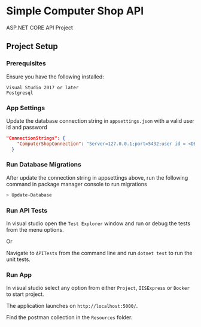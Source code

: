 # Simple Computer Shop API
ASP.NET CORE API Project

## Project Setup

### Prerequisites
Ensure you have the following installed:

```text
Visual Studio 2017 or later
Postgresql
```

### App Settings

Update the database connection string in `appsettings.json` with a valid user id and password

```json
"ConnectionStrings": {
    "ComputerShopConnection": "Server=127.0.0.1;port=5432;user id = <DB USER>;password = <DB PASSWORD>; database=SimpleComputerShopDatabase;"
  }
```

### Run Database Migrations
After update the connection string in appsettings above, run the following command in package manager console to run migrations

``` bash
> Update-Database
```

### Run API Tests
In visual studio open the `Test Explorer` window and run or debug the tests from the menu options.

Or

Navigate to `APITests` from the command line and run `dotnet test` to run the unit tests.

### Run App
In visual studio select any option from either `Project`, `IISExpress` or `Docker` to start project.

The application launches on `http://localhost:5000/`.

Find the postman collection in the `Resources` folder.
